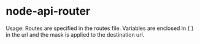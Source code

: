 node-api-router
===============

Usage: 	Routes are specified in the routes file.
        Variables are enclosed in { } in the url and the mask is applied to the destination url.
